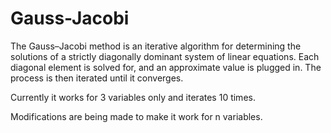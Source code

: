 # Gauss-Jacobi

The Gauss–Jacobi method is an iterative algorithm for determining the solutions of a strictly diagonally dominant system of linear equations.
Each diagonal element is solved for, and an approximate value is plugged in.
The process is then iterated until it converges.

Currently it works for 3 variables only and iterates 10 times.

Modifications are being made to make it work for n variables.
